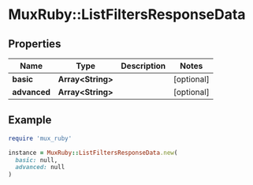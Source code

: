 # MuxRuby::ListFiltersResponseData

## Properties

| Name | Type | Description | Notes |
| ---- | ---- | ----------- | ----- |
| **basic** | **Array&lt;String&gt;** |  | [optional] |
| **advanced** | **Array&lt;String&gt;** |  | [optional] |

## Example

```ruby
require 'mux_ruby'

instance = MuxRuby::ListFiltersResponseData.new(
  basic: null,
  advanced: null
)
```

